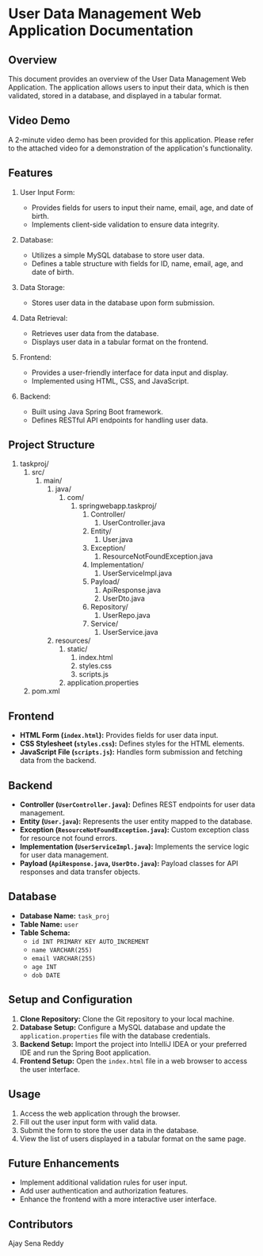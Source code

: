 # User Data Management Web Application Documentation

## Overview
This document provides an overview of the User Data Management Web Application. The application allows users to input their data, which is then validated, stored in a database, and displayed in a tabular format.

## Video Demo
A 2-minute video demo has been provided for this application. Please refer to the attached video for a demonstration of the application's functionality.

## Features
1. User Input Form:
   - Provides fields for users to input their name, email, age, and date of birth.
   - Implements client-side validation to ensure data integrity.

2. Database:
   - Utilizes a simple MySQL database to store user data.
   - Defines a table structure with fields for ID, name, email, age, and date of birth.

3. Data Storage:
   - Stores user data in the database upon form submission.

4. Data Retrieval:
   - Retrieves user data from the database.
   - Displays user data in a tabular format on the frontend.

5. Frontend:
   - Provides a user-friendly interface for data input and display.
   - Implemented using HTML, CSS, and JavaScript.

6. Backend:
   - Built using Java Spring Boot framework.
   - Defines RESTful API endpoints for handling user data.

## Project Structure
1. taskproj/
    1. src/
        1. main/
            1. java/
                1. com/
                    1. springwebapp.taskproj/
                        1. Controller/
                            1. UserController.java
                        2. Entity/
                            1. User.java
                        3. Exception/
                            1. ResourceNotFoundException.java
                        4. Implementation/
                            1. UserServiceImpl.java
                        5. Payload/
                            1. ApiResponse.java
                            2. UserDto.java
                        6. Repository/
                            1. UserRepo.java
                        7. Service/
                            1. UserService.java
            2. resources/
                1. static/
                    1. index.html
                    2. styles.css
                    3. scripts.js
                2. application.properties
    2. pom.xml


## Frontend
- **HTML Form (`index.html`):** Provides fields for user data input.
- **CSS Stylesheet (`styles.css`):** Defines styles for the HTML elements.
- **JavaScript File (`scripts.js`):** Handles form submission and fetching data from the backend.

## Backend
- **Controller (`UserController.java`):** Defines REST endpoints for user data management.
- **Entity (`User.java`):** Represents the user entity mapped to the database.
- **Exception (`ResourceNotFoundException.java`):** Custom exception class for resource not found errors.
- **Implementation (`UserServiceImpl.java`):** Implements the service logic for user data management.
- **Payload (`ApiResponse.java`, `UserDto.java`):** Payload classes for API responses and data transfer objects.

## Database
- **Database Name:** `task_proj`
- **Table Name:** `user`
- **Table Schema:**
  - `id INT PRIMARY KEY AUTO_INCREMENT`
  - `name VARCHAR(255)`
  - `email VARCHAR(255)`
  - `age INT`
  - `dob DATE`

## Setup and Configuration
1. **Clone Repository:** Clone the Git repository to your local machine.
2. **Database Setup:** Configure a MySQL database and update the `application.properties` file with the database credentials.
3. **Backend Setup:** Import the project into IntelliJ IDEA or your preferred IDE and run the Spring Boot application.
4. **Frontend Setup:** Open the `index.html` file in a web browser to access the user interface.

## Usage
1. Access the web application through the browser.
2. Fill out the user input form with valid data.
3. Submit the form to store the user data in the database.
4. View the list of users displayed in a tabular format on the same page.

## Future Enhancements
- Implement additional validation rules for user input.
- Add user authentication and authorization features.
- Enhance the frontend with a more interactive user interface.

## Contributors
Ajay Sena Reddy


